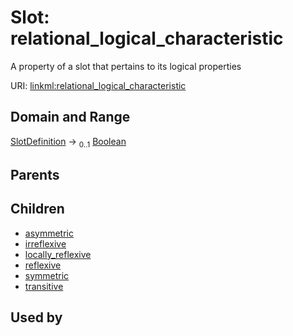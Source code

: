 
# Slot: relational_logical_characteristic


A property of a slot that pertains to its logical properties

URI: [linkml:relational_logical_characteristic](https://w3id.org/linkml/relational_logical_characteristic)


## Domain and Range

[SlotDefinition](SlotDefinition.md) &#8594;  <sub>0..1</sub> [Boolean](Boolean.md)

## Parents


## Children

 *  [asymmetric](asymmetric.md)
 *  [irreflexive](irreflexive.md)
 *  [locally_reflexive](locally_reflexive.md)
 *  [reflexive](reflexive.md)
 *  [symmetric](symmetric.md)
 *  [transitive](transitive.md)

## Used by


